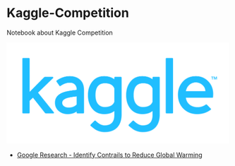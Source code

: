 # Kaggle-Competition

Notebook about Kaggle Competition

![](./image/logo.png)

- [Google Research - Identify Contrails to Reduce Global Warming](./Google%20Research%20-%20Identify%20Contrails%20to%20Reduce%20Global%20Warming/README.md)